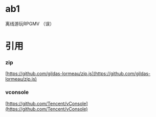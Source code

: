 # ab1
离线游玩RPGMV （误）
# 引用
### zip
[https://github.com/gildas-lormeau/zip.js](https://github.com/gildas-lormeau/zip.js)
### vconsole
[https://github.com/Tencent/vConsole](https://github.com/Tencent/vConsole)
